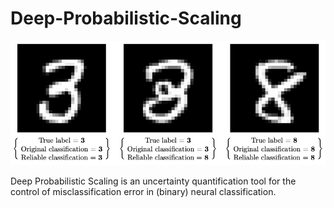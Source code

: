 # Deep-Probabilistic-Scaling

![Example Image](38intro.png)

Deep Probabilistic Scaling is an uncertainty quantification tool for the control of misclassification error in (binary) neural classification. 
